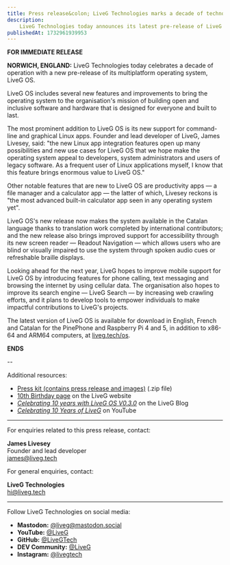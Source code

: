 ```yaml
---
title: Press release&colon; LiveG Technologies marks a decade of technological innovation with new release of LiveG OS
description:
    LiveG Technologies today announces its latest pre-release of LiveG OS to celebrate 10 years since the organisation's founding.
publishedAt: 1732961939953
---
```


**FOR IMMEDIATE RELEASE**

**NORWICH, ENGLAND:** LiveG Technologies today celebrates a decade of operation with a new pre-release of its multiplatform operating system, LiveG OS.

LiveG OS includes several new features and improvements to bring the operating system to the organisation's mission of building open and inclusive software and hardware that is designed for everyone and built to last.

The most prominent addition to LiveG OS is its new support for command-line and graphical Linux apps. Founder and lead developer of LiveG, James Livesey, said: "the new Linux app integration features open up many possibilities and new use cases for LiveG OS that we hope make the operating system appeal to developers, system administrators and users of legacy software. As a frequent user of Linux applications myself, I know that this feature brings enormous value to LiveG OS."

Other notable features that are new to LiveG OS are productivity apps — a file manager and a calculator app — the latter of which, Livesey reckons is "the most advanced built-in calculator app seen in any operating system yet".

LiveG OS's new release now makes the system available in the Catalan language thanks to translation work completed by international contributors; and the new release also brings improved support for accessibility through its new screen reader — Readout Navigation — which allows users who are blind or visually impaired to use the system through spoken audio cues or refreshable braille displays.

Looking ahead for the next year, LiveG hopes to improve mobile support for LiveG OS by introducing features for phone calling, text messaging and browsing the internet by using cellular data. The organisation also hopes to improve its search engine — LiveG Search — by increasing web crawling efforts, and it plans to develop tools to empower individuals to make impactful contributions to LiveG's projects.

The latest version of LiveG OS is available for download in English, French and Catalan for the PinePhone and Raspberry Pi 4 and 5, in addition to x86-64 and ARM64 computers, at [liveg.tech/os](/os).

**ENDS**

--

Additional resources:

* <a href="/media/blog/pr-decade-of-liveg/presskit.zip" download="Press kit - LiveG OS multiplatform support.zip">Press kit (contains press release and images)</a> (.zip file)
* [10th Birthday page](/birthday/10) on the LiveG website
* [_Celebrating 10 years with LiveG OS V0.3.0_](/blog/en/10-years-of-liveg) on the LiveG Blog
* [_Celebrating 10 Years of LiveG_](https://youtu.be/fXpzWOXn02Y) on YouTube

---

For enquiries related to this press release, contact:

**James Livesey**<br>
Founder and lead developer<br>
[james@liveg.tech](mailto:james@liveg.tech)

For general enquiries, contact:

**LiveG Technologies**<br>
[hi@liveg.tech](mailto:hi@liveg.tech)

---

Follow LiveG Technologies on social media:

* **Mastodon:** [@liveg@mastodon.social](https://mastodon.social/@liveg)
* **YouTube:** [@LiveG](https://youtube.com/@liveg)
* **GitHub:** [@LiveGTech](https://github.com/LiveGTech)
* **DEV Community:** [@LiveG](https://dev.to/liveg)
* **Instagram:** [@livegtech](https://instagram.com/livegtech)